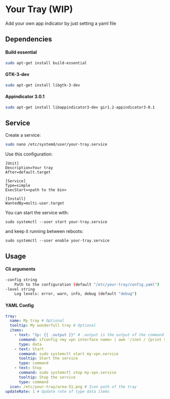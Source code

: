 # Your Tray (WIP)
Add your own app indicator by just setting a yaml file

## Dependencies

#### Build essential
```bash
sudo apt-get install build-essential
```

#### GTK-3-dev
```bash
sudo apt-get install libgtk-3-dev
```

#### Appindicator 3.0.1
```bash
sudo apt-get install libappindicator3-dev gir1.2-appindicator3-0.1
```

## Service
Create a service:
```bash
sudo nano /etc/systemd/user/your-tray.service
```
Use this configuration:
```
[Unit]
Description=Your tray
After=default.target

[Service]
Type=simple
ExecStart=<path to the bin>

[Install]
WantedBy=multi-user.target

```
You can start the service with:
```
sudo systemctl --user start your-tray.service
```
and keep it running between reboots:
```
sudo systemctl --user enable your-tray.service
```

## Usage
#### Cli arguments
```bash
-config string
    Path to the configuration (default "/etc/your-tray/config.yaml")
-level string
    Log levels: error, warn, info, debug (default "debug")
```
#### YAML Config
```yaml
tray:
  name: My tray # Optional
  tooltip: My wonderfull tray # Optional
  items:
    - text: "Ip: {{ .output }}" # .output is the output of the command
      command: ifconfig <my vpn interface name> | awk '/inet / {print $2}'
      type: data
    - text: Start
      command: sudo systemctl start my-vpn.service
      tooltip: Start the service
      type: command
    - text: Stop
      command: sudo systemctl stop my-vpn.service
      tooltip: Stop the service
      type: command
  icon: /etc/your-tray/area-51.png # Icon path of the tray
updateRate: 1 # Update rate of type data items
```